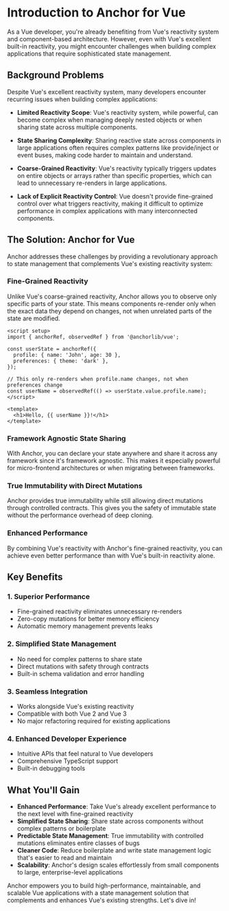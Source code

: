 # Introduction to Anchor for Vue

As a Vue developer, you're already benefiting from Vue's reactivity system and component-based architecture. However, even with Vue's excellent built-in reactivity, you might encounter challenges when building complex applications that require sophisticated state management.

## Background Problems

Despite Vue's excellent reactivity system, many developers encounter recurring issues when building complex applications:

- **Limited Reactivity Scope**: Vue's reactivity system, while powerful, can become complex when managing deeply nested objects or when sharing state across multiple components.

- **State Sharing Complexity**: Sharing reactive state across components in large applications often requires complex patterns like provide/inject or event buses, making code harder to maintain and understand.

- **Coarse-Grained Reactivity**: Vue's reactivity typically triggers updates on entire objects or arrays rather than specific properties, which can lead to unnecessary re-renders in large applications.

- **Lack of Explicit Reactivity Control**: Vue doesn't provide fine-grained control over what triggers reactivity, making it difficult to optimize performance in complex applications with many interconnected components.

## The Solution: Anchor for Vue

Anchor addresses these challenges by providing a revolutionary approach to state management that complements Vue's existing reactivity system:

### Fine-Grained Reactivity

Unlike Vue's coarse-grained reactivity, Anchor allows you to observe only specific parts of your state. This means components re-render only when the exact data they depend on changes, not when unrelated parts of the state are modified.

```vue
<script setup>
import { anchorRef, observedRef } from '@anchorlib/vue';

const userState = anchorRef({
  profile: { name: 'John', age: 30 },
  preferences: { theme: 'dark' },
});

// This only re-renders when profile.name changes, not when preferences change
const userName = observedRef(() => userState.value.profile.name);
</script>

<template>
  <h1>Hello, {{ userName }}!</h1>
</template>
```

### Framework Agnostic State Sharing

With Anchor, you can declare your state anywhere and share it across any framework since it's framework agnostic. This makes it especially powerful for micro-frontend architectures or when migrating between frameworks.

### True Immutability with Direct Mutations

Anchor provides true immutability while still allowing direct mutations through controlled contracts. This gives you the safety of immutable state without the performance overhead of deep cloning.

### Enhanced Performance

By combining Vue's reactivity with Anchor's fine-grained reactivity, you can achieve even better performance than with Vue's built-in reactivity alone.

## Key Benefits

### 1. Superior Performance

- Fine-grained reactivity eliminates unnecessary re-renders
- Zero-copy mutations for better memory efficiency
- Automatic memory management prevents leaks

### 2. Simplified State Management

- No need for complex patterns to share state
- Direct mutations with safety through contracts
- Built-in schema validation and error handling

### 3. Seamless Integration

- Works alongside Vue's existing reactivity
- Compatible with both Vue 2 and Vue 3
- No major refactoring required for existing applications

### 4. Enhanced Developer Experience

- Intuitive APIs that feel natural to Vue developers
- Comprehensive TypeScript support
- Built-in debugging tools

## What You'll Gain

- **Enhanced Performance**: Take Vue's already excellent performance to the next level with fine-grained reactivity
- **Simplified State Sharing**: Share state across components without complex patterns or boilerplate
- **Predictable State Management**: True immutability with controlled mutations eliminates entire classes of bugs
- **Cleaner Code**: Reduce boilerplate and write state management logic that's easier to read and maintain
- **Scalability**: Anchor's design scales effortlessly from small components to large, enterprise-level applications

Anchor empowers you to build high-performance, maintainable, and scalable Vue applications with a state management solution that complements and enhances Vue's existing strengths. Let's dive in!
